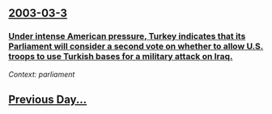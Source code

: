## [2003-03-3](/news/2003/03/3/index.md)

### [ Under intense American pressure, Turkey indicates that its Parliament will consider a second vote on whether to allow U.S. troops to use Turkish bases for a military attack on Iraq.](/news/2003/03/3/under-intense-american-pressure-turkey-indicates-that-its-parliament-will-consider-a-second-vote-on-whether-to-allow-u-s-troops-to-use-tu.md)
_Context: parliament_

## [Previous Day...](/news/2003/03/2/index.md)

